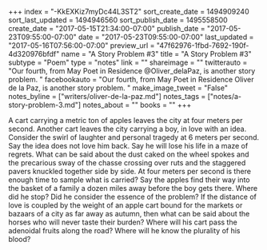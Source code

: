 +++
index = "-KkEXKiz7myDc44L3ST2"
sort_create_date = 1494909240
sort_last_updated = 1494946560
sort_publish_date = 1495558500
create_date = "2017-05-15T21:34:00-07:00"
publish_date = "2017-05-23T09:55:00-07:00"
date = "2017-05-23T09:55:00-07:00"
last_updated = "2017-05-16T07:56:00-07:00"
preview_url = "47f62976-1fbd-7692-190f-4d320976bfdf"
name = "A Story Problem #3"
title = "A Story Problem #3"
subtype = "Poem"
type = "notes"
link = ""
shareimage = ""
twitterauto = "Our fourth, from May Poet in Residence @Oliver_delaPaz, is another story problem. "
facebookauto = "Our fourth, from May Poet in Residence Oliver de la Paz, is another story problem. "
make_image_tweet = "False"
notes_byline = ["writers/oliver-de-la-paz.md"]
notes_tags = ["notes/a-story-problem-3.md"]
notes_about = ""
books = ""
+++
<p class="prose-poem">A cart carrying a metric ton of apples leaves the city at four meters per second. Another cart leaves the city carrying a boy, in love with an idea. Consider the swirl of laughter and personal tragedy at 6 meters per second. Say the idea does not love him back. Say he will lose his life in a maze of regrets. What can be said about the dust caked on the wheel spokes and the precarious sway of the chasse crossing over ruts and the staggered pavers knuckled together side by side. At four meters per second is there enough time to sample what is carried? Say the apples find their way into the basket of a family a dozen miles away before the boy gets there. Where did he stop? Did he consider the essence of the problem? If the distance of love is coupled by the weight of an apple cart bound for the markets or bazaars of a city as far away as autumn, then what can be said about the horses who will never taste their burden? Where will his cart pass the adenoidal fruits along the road? Where will he know the plurality of his blood?</p>